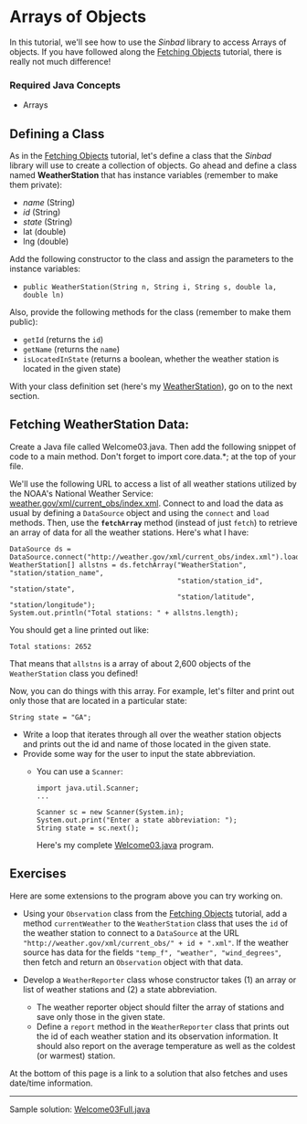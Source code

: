 
# Arrays of Objects

In this tutorial, we'll see how to use the *Sinbad* library to access Arrays of objects. If you have followed along the [Fetching Objects](welcome02-obj.md) tutorial, there is really not much difference!

### Required Java Concepts

* Arrays

## Defining a Class

As in the [Fetching Objects](welcome02-obj.md) tutorial, let's define a class that the *Sinbad* library will use to create a collection of objects. Go ahead and define a class named **WeatherStation** that has instance variables (remember to make them private):

* *name* (String)
* *id* (String)
* *state* (String)
* lat (double)
* lng (double)

Add the following constructor to the class and assign the parameters to the instance variables:

* `public WeatherStation(String n, String i, String s, double la, double ln)`

Also, provide the following methods for the class (remember to make them public):

* `getId` (returns the `id`)
* `getName` (returns the `name`)
* `isLocatedInState` (returns a boolean, whether the weather station is located in the given state)

With your class definition set (here's my [WeatherStation](WeatherStation.java)), go on to the next section.

## Fetching WeatherStation Data:

Create a Java file called Welcome03.java. Then add the following snippet of code to a main method. Don't forget to import core.data.*; at the top of your file.

We'll use the following URL to access a list of all weather stations utilized by the NOAA's National Weather Service: [weather.gov/xml/current_obs/index.xml](http://weather.gov/xml/current_obs/index.xml). Connect to and load the data as usual by defining a `DataSource` object and using the `connect` and `load` methods. Then, use the **`fetchArray`** method (instead of just `fetch`) to retrieve an array of data for all the weather stations. Here's what I have:

````
DataSource ds = DataSource.connect("http://weather.gov/xml/current_obs/index.xml").load();
WeatherStation[] allstns = ds.fetchArray("WeatherStation", "station/station_name", 
                                         "station/station_id", "station/state",
                                         "station/latitude", "station/longitude");
System.out.println("Total stations: " + allstns.length);
````

You should get a line printed out like:

````
Total stations: 2652
````

That means that `allstns` is a array of about 2,600 objects of the `WeatherStation` class you defined! 

Now, you can do things with this array. For example, let's filter and print out only those that are located in a particular state:

````
String state = "GA";
````

* Write a loop that iterates through all over the weather station objects and prints out the id and name of those located in the given state.
* Provide some way for the user to input the state abbreviation. 
  * You can use a `Scanner`:
  
        import java.util.Scanner;
        ...
        
        Scanner sc = new Scanner(System.in);
        System.out.print("Enter a state abbreviation: ");
        String state = sc.next();
        
    Here's my complete [Welcome03.java](Welcome03.java) program.


## Exercises

Here are some extensions to the program above you can try working on. 

* Using your `Observation` class from the [Fetching Objects](welcome02-obj.md) tutorial, add a method `currentWeather` to the `WeatherStation` class that uses the `id` of the weather station to connect to a `DataSource` at the URL `"http://weather.gov/xml/current_obs/" + id + ".xml"`. If the weather source has data for the fields `"temp_f", "weather", "wind_degrees"`, then fetch and return an `Observation` object with that data. 

* Develop a `WeatherReporter` class whose constructor takes (1) an array or list of weather stations and (2) a state abbreviation. 
  * The weather reporter object should filter the array of stations and save only those in the given state.
  * Define a `report` method in the `WeatherReporter` class that prints out the id of each weather station and its observation information. It should also report on the average temperature as well as the coldest (or warmest) station.
  
At the bottom of this page is a link to a solution that also fetches and uses date/time information.

-------

Sample solution: [Welcome03Full.java](Welcome03Full.java)
